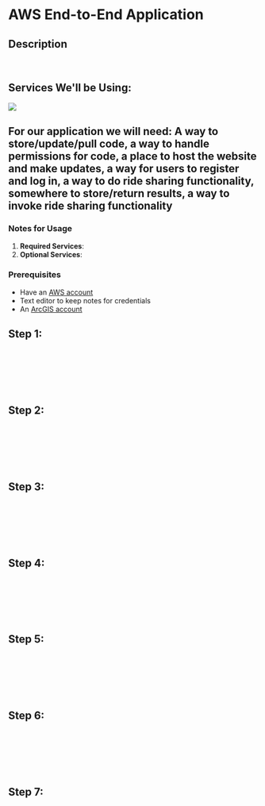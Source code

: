 # AWS End-to-End Application
<h2>Description</h2>
<br/> 

## Services We'll be Using:
<img src="https://github.com/user-attachments/assets/60572532-5888-4f5e-9fac-f5ed67b5ab01"/>





<h2/> For our application we will need: A way to store/update/pull code, a way to handle permissions for code, a place to host the website and make updates, a way for users to register and log in, a way to do ride sharing functionality, somewhere to store/return results, a way to invoke ride sharing functionality </h2>



### **Notes for Usage**
1. **Required Services**: 
2. **Optional Services**: 



<p align="center">
  
### **Prerequisites**  
- Have an [AWS account](https://aws.amazon.com/console/)
- Text editor to keep notes for credentials
- An [ArcGIS account](https://www.arcgis.com/) 



 ##  Step 1: 


<br/>  <br/>
 <br/>  <br/>

 <img src=""/>


  ##  Step 2: 


<br/>  <br/>
 <br/>  <br/>

 <img src=""/>


  ##  Step 3: 


<br/>  <br/>
 <br/>  <br/>

 <img src=""/>


  ##  Step 4: 


<br/>  <br/>
 <br/>  <br/>

 <img src=""/>


  ##  Step 5: 


<br/>  <br/>
 <br/>  <br/>

 <img src=""/>


  ##  Step 6: 


<br/>  <br/>
 <br/>  <br/>

 <img src=""/>


  ##  Step 7: 


<br/>  <br/>
 <br/>  <br/>

 <img src=""/>
